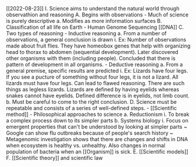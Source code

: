 [[2022-08-23]]
I. Science aims to understand the natural world through observathion and reasoning
	A. Begins with observations
		- Much of science is purely descriptive
			a. Modifies as more information surfaces
	B. Classification of all life on Earth
		- Human Genome Sequencing [[DNA]]
	C. Two types of reasoning
		- Inductive reasoning
			a. From a number of observations, a general conclusion is drawn
				i. Ex: Number of observations made about fruit flies. They have homeobox genes that help with organizing head to thorax to abdomen (sequential development). Later discovered other organisms with them (including people). Concluded that there is pattern of development in all organisms.
		- Deductive reasoning
			a. From a general premise, specific results are predicted
				i. Ex: Lizards have four legs. If you see a pucture of something without four legs, it is not a lizard. All lizards must have four legs. Can lead to flawed reasoning. There are such things as legless lizards. Lizards are defined by having eyelids whereas snakes cannot have eyelids. Defined difference is in eyelids, not limb count.
			b. Must be careful to come to the right conclusion.
	D. Science must be repeatable and consists of a series of well-defined steps.
		- [[Scientific method]]
		- Philosophical approaches to science
			a. Reductionism
				i. To break a complex process down to its simpler parts
			b. Systems biology
				i. Focus on emergent properties that can't be understood by looking at simpler parts
					~ Google can show flu outbreaks because of people's search history
					~ Metagenomic investigation shows that there are changes and shifts in DNA when ecosystem is healthy vs. unhealthy. Also changes in normal population of bacteria when an [[Organism]] is sick. 
	E. [[Scientific models]]
	F. [[Scientific theory]] and scientific law
		
					